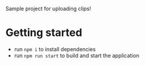 Sample project for uploading clips!

# Getting started
- run `npm i` to install dependencies
- run `npm run start` to build and start the application